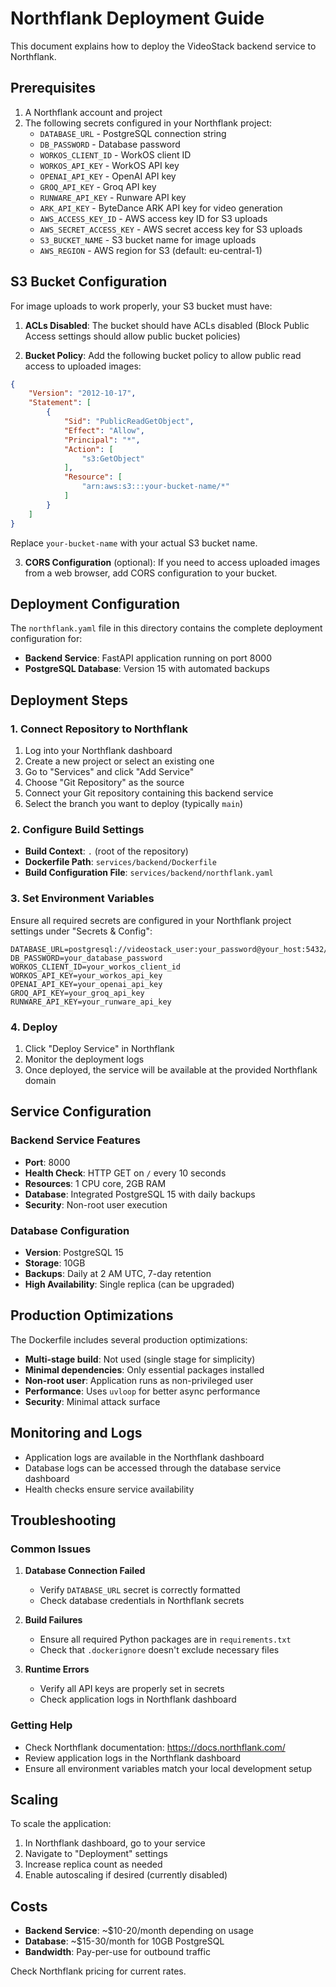 # Northflank Deployment Guide

This document explains how to deploy the VideoStack backend service to Northflank.

## Prerequisites

1. A Northflank account and project
2. The following secrets configured in your Northflank project:
   - `DATABASE_URL` - PostgreSQL connection string
   - `DB_PASSWORD` - Database password
   - `WORKOS_CLIENT_ID` - WorkOS client ID
   - `WORKOS_API_KEY` - WorkOS API key
   - `OPENAI_API_KEY` - OpenAI API key
   - `GROQ_API_KEY` - Groq API key
   - `RUNWARE_API_KEY` - Runware API key
   - `ARK_API_KEY` - ByteDance ARK API key for video generation
   - `AWS_ACCESS_KEY_ID` - AWS access key ID for S3 uploads
   - `AWS_SECRET_ACCESS_KEY` - AWS secret access key for S3 uploads
   - `S3_BUCKET_NAME` - S3 bucket name for image uploads
   - `AWS_REGION` - AWS region for S3 (default: eu-central-1)

## S3 Bucket Configuration

For image uploads to work properly, your S3 bucket must have:

1. **ACLs Disabled**: The bucket should have ACLs disabled (Block Public Access settings should allow public bucket policies)

2. **Bucket Policy**: Add the following bucket policy to allow public read access to uploaded images:

```json
{
    "Version": "2012-10-17",
    "Statement": [
        {
            "Sid": "PublicReadGetObject",
            "Effect": "Allow",
            "Principal": "*",
            "Action": [
                "s3:GetObject"
            ],
            "Resource": [
                "arn:aws:s3:::your-bucket-name/*"
            ]
        }
    ]
}
```

Replace `your-bucket-name` with your actual S3 bucket name.

3. **CORS Configuration** (optional): If you need to access uploaded images from a web browser, add CORS configuration to your bucket.

## Deployment Configuration

The `northflank.yaml` file in this directory contains the complete deployment configuration for:

- **Backend Service**: FastAPI application running on port 8000
- **PostgreSQL Database**: Version 15 with automated backups

## Deployment Steps

### 1. Connect Repository to Northflank

1. Log into your Northflank dashboard
2. Create a new project or select an existing one
3. Go to "Services" and click "Add Service"
4. Choose "Git Repository" as the source
5. Connect your Git repository containing this backend service
6. Select the branch you want to deploy (typically `main`)

### 2. Configure Build Settings

- **Build Context**: `.` (root of the repository)
- **Dockerfile Path**: `services/backend/Dockerfile`
- **Build Configuration File**: `services/backend/northflank.yaml`

### 3. Set Environment Variables

Ensure all required secrets are configured in your Northflank project settings under "Secrets & Config":

```
DATABASE_URL=postgresql://videostack_user:your_password@your_host:5432/videostack
DB_PASSWORD=your_database_password
WORKOS_CLIENT_ID=your_workos_client_id
WORKOS_API_KEY=your_workos_api_key
OPENAI_API_KEY=your_openai_api_key
GROQ_API_KEY=your_groq_api_key
RUNWARE_API_KEY=your_runware_api_key
```

### 4. Deploy

1. Click "Deploy Service" in Northflank
2. Monitor the deployment logs
3. Once deployed, the service will be available at the provided Northflank domain

## Service Configuration

### Backend Service Features

- **Port**: 8000
- **Health Check**: HTTP GET on `/` every 10 seconds
- **Resources**: 1 CPU core, 2GB RAM
- **Database**: Integrated PostgreSQL 15 with daily backups
- **Security**: Non-root user execution

### Database Configuration

- **Version**: PostgreSQL 15
- **Storage**: 10GB
- **Backups**: Daily at 2 AM UTC, 7-day retention
- **High Availability**: Single replica (can be upgraded)

## Production Optimizations

The Dockerfile includes several production optimizations:

- **Multi-stage build**: Not used (single stage for simplicity)
- **Minimal dependencies**: Only essential packages installed
- **Non-root user**: Application runs as non-privileged user
- **Performance**: Uses `uvloop` for better async performance
- **Security**: Minimal attack surface

## Monitoring and Logs

- Application logs are available in the Northflank dashboard
- Database logs can be accessed through the database service dashboard
- Health checks ensure service availability

## Troubleshooting

### Common Issues

1. **Database Connection Failed**
   - Verify `DATABASE_URL` secret is correctly formatted
   - Check database credentials in Northflank secrets

2. **Build Failures**
   - Ensure all required Python packages are in `requirements.txt`
   - Check that `.dockerignore` doesn't exclude necessary files

3. **Runtime Errors**
   - Verify all API keys are properly set in secrets
   - Check application logs in Northflank dashboard

### Getting Help

- Check Northflank documentation: https://docs.northflank.com/
- Review application logs in the Northflank dashboard
- Ensure all environment variables match your local development setup

## Scaling

To scale the application:

1. In Northflank dashboard, go to your service
2. Navigate to "Deployment" settings
3. Increase replica count as needed
4. Enable autoscaling if desired (currently disabled)

## Costs

- **Backend Service**: ~$10-20/month depending on usage
- **Database**: ~$15-30/month for 10GB PostgreSQL
- **Bandwidth**: Pay-per-use for outbound traffic

Check Northflank pricing for current rates.
